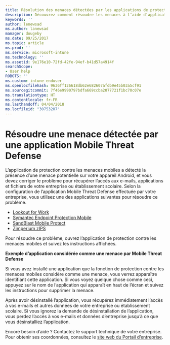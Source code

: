 ```yaml
---
title: Résolution des menaces détectées par les applications de protection contre les menaces mobiles sur Android | Microsoft Docs
description: Découvrez comment résoudre les menaces à l’aide d’applications Mobile Threat Defense pour Android.
keywords: ''
author: lenewsad
ms.author: lanewsad
manager: dougeby
ms.date: 09/25/2017
ms.topic: article
ms.prod: ''
ms.service: microsoft-intune
ms.technology: ''
ms.assetid: 9e176e10-72fd-42fe-94ef-b41d57a4914f
searchScope:
- User help
ROBOTS: ''
ms.custom: intune-enduser
ms.openlocfilehash: 9636ff126618db62e682607afdb9e45b03a5cf91
ms.sourcegitcommit: 7f46e9990797bdfa669ccba2077721f1bc70c07e
ms.translationtype: HT
ms.contentlocale: fr-FR
ms.lasthandoff: 04/04/2018
ms.locfileid: "30753207"
---
```

# <a name="resolve-a-threat-found-by-a-mobile-threat-defense-app"></a>Résoudre une menace détectée par une application Mobile Threat Defense

L’application de protection contre les menaces mobiles a détecté la présence d’une menace potentielle sur votre appareil Android, et vous devez corriger le problème pour récupérer l’accès aux e-mails, applications et fichiers de votre entreprise ou établissement scolaire. Selon la configuration de l’application Mobile Threat Defense effectuée par votre entreprise, vous utilisez une des applications suivantes pour résoudre ce problème.

* [Lookout for Work](you-need-to-resolve-a-threat-found-by-lookout-for-work-android.md)
* [Symantec Endpoint Protection Mobile](you-need-to-resolve-a-threat-found-by-skycure-android.md)
* [SandBlast Mobile Protect](you-need-to-resolve-a-threat-found-by-checkpoint-android.md)
* [Zimperium zIPS](you-need-to-resolve-a-threat-found-by-zips-android.md)

Pour résoudre ce problème, ouvrez l’application de protection contre les menaces mobiles et suivez les instructions affichées.

**Exemple d’application considérée comme une menace par Mobile Threat Defense**

Si vous avez installé une application que la fonction de protection contre les menaces mobiles considère comme une menace, vous verrez apparaître identifiant cette application. Si vous voyez quelque chose comme ceci, appuyez sur le nom de l’application qui apparaît en haut de l’écran et suivez les instructions pour supprimer la menace.

Après avoir désinstallé l’application, vous récupérez immédiatement l’accès à vos e-mails et autres données de votre entreprise ou établissement scolaire. Si vous ignorez la demande de désinstallation de l’application, vous perdez l’accès à vos e-mails et données d’entreprise jusqu’à ce que vous désinstalliez l’application.

Encore besoin d’aide ? Contactez le support technique de votre entreprise. Pour obtenir ses coordonnées, consultez le [site web du Portail d’entreprise](https://portal.manage.microsoft.com#HelpDeskDialog).

